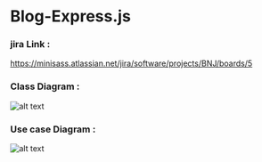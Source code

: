 # Blog-Express.js

### jira Link : 
https://minisass.atlassian.net/jira/software/projects/BNJ/boards/5

### Class Diagram : 
![alt text](https://cdn.discordapp.com/attachments/1149715950787100796/1156158111904706581/diagramClass.png?ex=6513f3a6&is=6512a226&hm=30afcc41fb85322cad96ef05b67d69c3b649169b915283b402359f73331a18d6&)
### Use case Diagram : 
![alt text](https://media.discordapp.net/attachments/1149715950787100796/1156158112139591700/blog_system_.jpeg?ex=6513f3a6&is=6512a226&hm=26d8008a235273a0b932fb5ff029fbf4eceb2f4f983a2cbfc12e982f5c356ae7&=&width=980&height=450)
